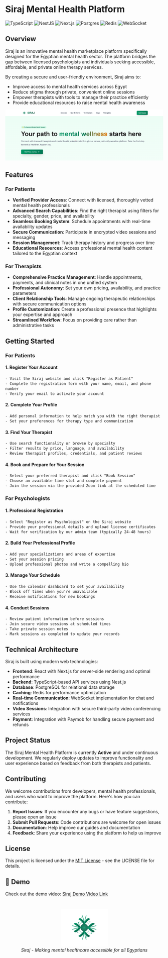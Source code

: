 # Siraj Mental Health Platform

![TypeScript](https://img.shields.io/badge/TypeScript-007ACC?style=for-the-badge&logo=typescript&logoColor=white)
![NestJS](https://img.shields.io/badge/NestJS-E0234E?style=for-the-badge&logo=nestjs&logoColor=white)
![Next.js](https://img.shields.io/badge/Next.js-000000?style=for-the-badge&logo=next.js&logoColor=white)
![Postgres](https://img.shields.io/badge/PostgreSQL-316192?style=for-the-badge&logo=postgresql&logoColor=white)
![Redis](https://img.shields.io/badge/Redis-DC382D?style=for-the-badge&logo=redis&logoColor=white)
![WebSocket](https://img.shields.io/badge/WebSocket-010101?style=for-the-badge&logo=socket.io&logoColor=white)

## Overview

Siraj is an innovative mental health marketplace platform specifically designed for the Egyptian mental health sector. The platform bridges the gap between licensed psychologists and individuals seeking accessible, affordable, and private online therapy services.

By creating a secure and user-friendly environment, Siraj aims to:

- Improve access to mental health services across Egypt
- Reduce stigma through private, convenient online sessions
- Empower therapists with tools to manage their practice efficiently
- Provide educational resources to raise mental health awareness

![Siraj Platform Overview](frontend\public\screenshots\siraj-landingPage.png)

## Features

### For Patients

- **Verified Provider Access**: Connect with licensed, thoroughly vetted mental health professionals
- **Advanced Search Capabilities**: Find the right therapist using filters for specialty, gender, price, and availability
- **Seamless Booking System**: Schedule appointments with real-time availability updates
- **Secure Communication**: Participate in encrypted video sessions and messaging
- **Session Management**: Track therapy history and progress over time
- **Educational Resources**: Access professional mental health content tailored to the Egyptian context

### For Therapists

- **Comprehensive Practice Management**: Handle appointments, payments, and clinical notes in one unified system
- **Professional Autonomy**: Set your own pricing, availability, and practice parameters
- **Client Relationship Tools**: Manage ongoing therapeutic relationships with secure communication options
- **Profile Customization**: Create a professional presence that highlights your expertise and approach
- **Streamlined Workflow**: Focus on providing care rather than administrative tasks

## Getting Started

### For Patients

#### 1. Register Your Account

```
- Visit the Siraj website and click "Register as Patient"
- Complete the registration form with your name, email, and phone number
- Verify your email to activate your account
```

#### 2. Complete Your Profile

```
- Add personal information to help match you with the right therapist
- Set your preferences for therapy type and communication
```

#### 3. Find Your Therapist

```
- Use search functionality or browse by specialty
- Filter results by price, language, and availability
- Review therapist profiles, credentials, and patient reviews
```

#### 4. Book and Prepare for Your Session

```
- Select your preferred therapist and click "Book Session"
- Choose an available time slot and complete payment
- Join the session via the provided Zoom link at the scheduled time
```

### For Psychologists

#### 1. Professional Registration

```
- Select "Register as Psychologist" on the Siraj website
- Provide your professional details and upload license certificates
- Wait for verification by our admin team (typically 24-48 hours)
```

#### 2. Build Your Professional Profile

```
- Add your specializations and areas of expertise
- Set your session pricing
- Upload professional photos and write a compelling bio
```

#### 3. Manage Your Schedule

```
- Use the calendar dashboard to set your availability
- Block off times when you're unavailable
- Receive notifications for new bookings
```

#### 4. Conduct Sessions

```
- Review patient information before sessions
- Join secure video sessions at scheduled times
- Take private session notes
- Mark sessions as completed to update your records
```


## Technical Architecture

Siraj is built using modern web technologies:

- **Frontend**: React with Next.js for server-side rendering and optimal performance
- **Backend**: TypeScript-based API services using Nest.js
- **Database**: PostgreSQL for relational data storage
- **Caching**: Redis for performance optimization
- **Real-time Communication**: WebSocket implementation for chat and notifications
- **Video Sessions**: Integration with secure third-party video conferencing services
- **Payment**: Integration with Paymob for handling secure payment and refunds

## Project Status

The Siraj Mental Health Platform is currently **Active** and under continuous development. We regularly deploy updates to improve functionality and user experience based on feedback from both therapists and patients.

## Contributing

We welcome contributions from developers, mental health professionals, and users who want to improve the platform. Here's how you can contribute:

1. **Report Issues**: If you encounter any bugs or have feature suggestions, please open an issue
2. **Submit Pull Requests**: Code contributions are welcome for open issues
3. **Documentation**: Help improve our guides and documentation
4. **Feedback**: Share your experience using the platform to help us improve

## License

This project is licensed under the [MIT License](LICENSE) - see the LICENSE file for details.  


## 🚀 Demo

Check out the demo video: [Siraj Demo Video Link](https://your-demo-url.com)

#
<p align="center">
  <img src="frontend\public\siraj_logo.svg" alt="Siraj Logo" width="150"/>
  <br>
  <i>Siraj - Making mental healthcare accessible for all Egyptians</i>
</p>